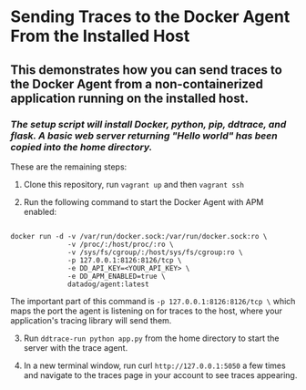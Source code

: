# Sending Traces to the Docker Agent From the Installed Host

## This demonstrates how you can send traces to the Docker Agent from a non-containerized application running on the installed host.

### *The setup script will install Docker, python, pip, ddtrace, and flask. A basic web server returning "Hello world" has been copied into the home directory.*

These are the remaining steps:

1. Clone this repository, run `vagrant up` and then `vagrant ssh`

2. Run the following command to start the Docker Agent with APM enabled:

```

docker run -d -v /var/run/docker.sock:/var/run/docker.sock:ro \
              -v /proc/:/host/proc/:ro \
              -v /sys/fs/cgroup/:/host/sys/fs/cgroup:ro \
              -p 127.0.0.1:8126:8126/tcp \
              -e DD_API_KEY=<YOUR_API_KEY> \
              -e DD_APM_ENABLED=true \
              datadog/agent:latest

```

The important part of this command is `-p 127.0.0.1:8126:8126/tcp \` which maps the port the agent is listening on for traces to the host, where your application's tracing library will send them.
   
3. Run `ddtrace-run python app.py` from the home directory to start the server with the trace agent.

4. In a new terminal window, run curl `http://127.0.0.1:5050` a few times and navigate to the traces page in your account to see traces appearing.
